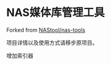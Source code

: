 # NAS媒体库管理工具
Forked from [NAStool/nas-tools](https://github.com/NAStool/nas-tools)

项目详情以及使用方式请移步原项目。

增加索引器
